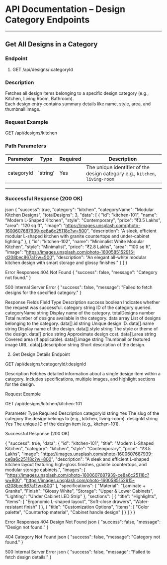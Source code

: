 # API Documentation – Design Category Endpoints

---

## Get All Designs in a Category

### Endpoint
1. GET /api/designs/:categoryId

### Description
Fetches all design items belonging to a specific design category (e.g., Kitchen, Living Room, Bathroom).  
Each design entry contains summary details like name, style, area, and thumbnail image.

### Request Example
GET /api/designs/kitchen


### Path Parameters

| Parameter | Type   | Required  | Description                                                                       |
|-----------|--------|-----------|-------------                                                                      |
|categoryId |`string'| Yes       | The unique identifier of the design category e.g., `kitchen`, `living-room`|

---

### Successful Response (200 OK)
json
{
  "success": true,
  "category": "kitchen",
  "categoryName": "Modular Kitchen Designs",
  "totalDesigns": 3,
  "data": [
    {
      "id": "kitchen-101",
      "name": "Modern L-Shaped Kitchen",
      "style": "Contemporary",
      "price": "₹3.5 Lakhs",
      "area": "120 sq ft",
      "image": "https://images.unsplash.com/photo-1600607687939-ce8a6c25118c?w=500",
      "description": "A sleek, efficient modular L-shaped kitchen with granite countertops and under-cabinet lighting."
    },
    {
      "id": "kitchen-102",
      "name": "Minimalist White Modular Kitchen",
      "style": "Minimalist",
      "price": "₹2.8 Lakhs",
      "area": "100 sq ft",
      "image": "https://images.unsplash.com/photo-1600585152915-d208bec867a1?w=500",
      "description": "An elegant all-white modular kitchen design with smart storage and glossy finishes."
    }
  ]
}


Error Responses
404 Not Found
{
  "success": false,
  "message": "Category not found."
}


500 Internal Server Error
{
  "success": false,
  "message": "Failed to fetch designs for the specified category."
}


Response Fields
Field	            Type	Description
success	            boolean	Indicates whether the request was successful.
category	        string	ID of the category queried.
categoryName	    string	Display name of the category.
totalDesigns	    number	Total number of designs available in the category.
data	            array	List of designs belonging to the category.
data[].id	        string	Unique design ID.
data[].name	        string	Display name of the design.
data[].style	    string	The style or theme of the design.
data[].price	    string	Approximate design cost.
data[].area	        string	Covered area (if applicable).
data[].image	    string	Thumbnail or featured image URL.
data[].description	string	Short description of the design.














2. Get Design Details
Endpoint

GET /api/designs/:categoryId/:designId

Description
Fetches detailed information about a single design item within a category.
Includes specifications, multiple images, and highlight sections for the design.

Request Example

GET /api/designs/kitchen/kitchen-101

Parameter	Type	Required	Description
categoryId	string	Yes	        The slug of the category the design belongs to (e.g., kitchen, living-room).
designId	string	Yes	        The unique ID of the design item (e.g., kitchen-101).

Successful Response (200 OK)

{
  "success": true,
  "data": {
    "id": "kitchen-101",
    "title": "Modern L-Shaped Kitchen",
    "category": "kitchen",
    "style": "Contemporary",
    "price": "₹3.5 Lakhs",
    "image": "https://images.unsplash.com/photo-1600607687939-ce8a6c25118c?w=800",
    "description": "A sleek and efficient L-shaped kitchen layout featuring high-gloss finishes, granite countertops, and modular storage cabinets.",
    "images": [
      "https://images.unsplash.com/photo-1600607687939-ce8a6c25118c?w=800",
      "https://images.unsplash.com/photo-1600585152915-d208bec867a1?w=800"
    ],
    "specifications": {
      "Material": "Laminate + Granite",
      "Finish": "Glossy White",
      "Storage": "Upper & Lower Cabinets",
      "Lighting": "Under Cabinet LED Strip"
    },
    "sections": [
      {
        "title": "Highlights",
        "items": [
          "Ergonomic L-shaped layout",
          "Soft-close drawers",
          "Water-resistant finish"
        ]
      },
      {
        "title": "Customization Options",
        "items": [
          "Color palette",
          "Countertop material",
          "Cabinet handle design"
        ]
      }
    ]
  }
}


Error Responses
404 Design Not Found
json
{
  "success": false,
  "message": "Design not found."
}


404 Category Not Found
json
{
  "success": false,
  "message": "Category not found."
}

500 Internal Server Error
json
{
  "success": false,
  "message": "Failed to fetch design details."
}
